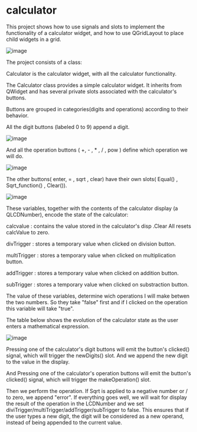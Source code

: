 # calculator

This project shows how to use signals and slots to implement the functionality of a calculator widget, and how to use QGridLayout to place child widgets in a grid.

![image](https://user-images.githubusercontent.com/75392302/141868380-331a6cd1-1f0b-452c-899a-75543cbac429.png)


The project consists of a class:

Calculator is the calculator widget, with all the calculator functionality.

The Calculator class provides a simple calculator widget. It inherits from QWidget and has several private slots associated with the calculator's buttons.

Buttons are grouped in categories(digits and operations) according to their behavior.

All the digit buttons (labeled 0 to 9) append a digit.

![image](https://user-images.githubusercontent.com/75392302/141998955-794124f0-6c57-4667-b2f2-84ae0fb3d009.png)


And all the operation buttons ( +, - , * , / , pow ) define which operation we will do.

![image](https://user-images.githubusercontent.com/75392302/141999251-d978eebc-9049-4476-a0c1-f96163679b13.png)


The other buttons( enter, = , sqrt , clear) have their own slots( Equal() , Sqrt_function() , Clear()).

![image](https://user-images.githubusercontent.com/75392302/141999538-ef378f6e-f11c-4c61-bc0c-9c68631454dd.png)


These variables, together with the contents of the calculator display (a QLCDNumber), encode the state of the calculator:

calcvalue : contains the value stored in the calculator's disp .Clear All resets calcValue to zero.

divTrigger : stores a temporary value when clicked on  division button.

multiTrigger : stores a temporary value when clicked on  multiplication button.

addTrigger : stores a temporary value when clicked on  addition button.

subTrigger : stores a temporary value when clicked on substraction button.

The value of these variables, determine wich operations I will make betwen the two numbers. So they take "false" first and if I clicked on the operation this variable will take "true". 

The table below shows the evolution of the calculator state as the user enters a mathematical expression.

![image](https://user-images.githubusercontent.com/75392302/141990326-a7cdbdf6-9c25-441c-9537-4a3e7d76adf9.png)

Pressing one of the calculator's digit buttons will emit the button's clicked() signal, which will trigger the newDigits() slot. And we append the new digit to the value in the display.

And Pressing one of the calculator's operation buttons will emit the button's clicked() signal, which will trigger the makeOperation() slot.

Then we perform the operation. If Sqrt is applied to a negative number or / to zero, we append "error". If everything goes well, we will wait for  display the result of the operation in the LCDNumber and we set diviTrigger/multiTrigger/addTrigger/subTrigger to false. This ensures that if the user types a new digit, the digit will be considered as a new operand, instead of being appended to the current value.


